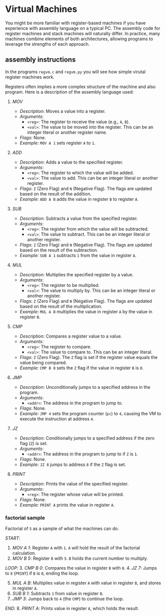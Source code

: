 # Virtual Machines

You might be more familiar with register-based machines if you have
experience with assembly language on a typical PC. The assembly code
for register machines and stack machines will naturally differ. In
practice, many machines combine elements of both architectures,
allowing programs to leverage the strengths of each approach.


## assembly instructions

In the programs `regvm.c` and `regvm.py` you will see how 
simple virutal register machines work.

Registers often implies a more complex structure of the machine
and also program. Here is a description of the assembly language used:

1. *MOV <reg> <val>*
   - *Description*: Moves a value into a register.
   - *Arguments*:
     - `<reg>`: The register to receive the value (e.g., `A`, `B`).
     - `<val>`: The value to be moved into the register. This can
       be an integer literal or another register name.
   - *Flags*: None.
   - *Example*: `MOV A 1` sets register `A` to `1`.

2. *ADD <reg> <val>*
   - *Description*: Adds a value to the specified register.
   - *Arguments*:
     - `<reg>`: The register to which the value will be added.
     - `<val>`: The value to add. This can be an integer literal
       or another register.
   - *Flags*: `Z` (Zero Flag) and `N` (Negative Flag). The flags
     are updated based on the result of the addition.
   - *Example*: `ADD A B` adds the value in register `B` to register `A`.

3. *SUB <reg> <val>*
   - *Description*: Subtracts a value from the specified register.
   - *Arguments*:
     - `<reg>`: The register from which the value will be subtracted.
     - `<val>`: The value to subtract. This can be an integer literal
       or another register.
   - *Flags*: `Z` (Zero Flag) and `N` (Negative Flag). The flags are
     updated based on the result of the subtraction.
   - *Example*: `SUB A 1` subtracts `1` from the value in register `A`.

4. *MUL <reg> <val>*
   - *Description*: Multiplies the specified register by a value.
   - *Arguments*:
     - `<reg>`: The register to be multiplied.
     - `<val>`: The value to multiply by. This can be an integer literal
       or another register.
   - *Flags*: `Z` (Zero Flag) and `N` (Negative Flag). The flags are
     updated based on the result of the multiplication.
   - *Example*: `MUL A B` multiplies the value in register `A` by the
     value in register `B`.

5. *CMP <reg> <val>*
   - *Description*: Compares a register value to a value.
   - *Arguments*:
     - `<reg>`: The register to compare.
     - `<val>`: The value to compare to. This can be an integer literal.
   - *Flags*: `Z` (Zero Flag). The `Z` flag is set if the register
     value equals the value being compared.
   - *Example*: `CMP B 0` sets the `Z` flag if the value in register
     `B` is `0`.

6. *JMP <addr>*
   - *Description*: Unconditionally jumps to a specified address in
     the program.
   - *Arguments*:
     - `<addr>`: The address in the program to jump to.
   - *Flags*: None.
   - *Example*: `JMP 4` sets the program counter (`pc`) to `4`,
     causing the VM to execute the instruction at address `4`.

7. *JZ <addr>*
   - *Description*: Conditionally jumps to a specified address if
     the zero flag (`Z`) is set.
   - *Arguments*:
     - `<addr>`: The address in the program to jump to if `Z` is `1`.
   - *Flags*: None.
   - *Example*: `JZ 8` jumps to address `8` if the `Z` flag is set.

8. *PRINT <reg>*
   - *Description*: Prints the value of the specified register.
   - *Arguments*:
     - `<reg>`: The register whose value will be printed.
   - *Flags*: None.
   - *Example*: `PRINT A` prints the value in register `A`.


### factorial sample

Factorial of `5` as a sample of what the machines can do.

*START*:
1. *MOV A 1*: Register `A` with `1`. `A` will hold the result of the factorial calculation.
2. *MOV B 5*: Register `B` with `5`. `B` holds the current number to multiply.

*LOOP*:
3. *CMP B 0*: Compares the value in register `B` with `0`.
4. *JZ 7*: Jumps to `8` (`PRINT`) if `B` is `0`, ending the loop.

5. *MUL A B*: Multiplies value in register `A` with value in register `B`, and stores in register `A`.
6. *SUB B 1*: Subtracts `1` from value in register `B`.
7. *JMP 3*: Jumps back to `4` (the `CMP`) to continue the loop.

*END*:
8. *PRINT A*: Prints value in register `A`, which holds the result.
